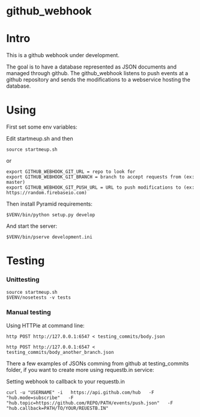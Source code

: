 github_webhook
==============
# Intro
This is a github webhook under development. 

The goal is to have a database represented as JSON documents and managed through github. The github_webhook listens to push events at a github repository and sends the modifications to a webservice hosting the database.

# Using
First set some env variables:

Edit startmeup.sh and then
```
source startmeup.sh
```

or

```
export GITHUB_WEBHOOK_GIT_URL = repo to look for
export GITHUB_WEBHOOK_GIT_BRANCH = branch to accept requests from (ex: master)
export GITHUB_WEBHOOK_GIT_PUSH_URL = URL to push modifications to (ex: https://random.firebaseio.com)
```
Then install Pyramid requirements:

```
$VENV/bin/python setup.py develop
```
And start the server:

```
$VENV/bin/pserve development.ini
```

# Testing
### Unittesting
```
source startmeup.sh
$VENV/nosetests -v tests
```

### Manual testing
Using HTTPie at command line:

```
http POST http://127.0.0.1:6547 < testing_commits/body.json
```
```
http POST http://127.0.0.1:6547 < testing_commits/body_another_branch.json
```

There a few examples of JSONs comming from github at testing_commits folder, if you want to create more using requestb.in service:

Setting webhook to callback to your requestb.in
```
curl -u "USERNAME" -i   https://api.github.com/hub   -F "hub.mode=subscribe"   -F "hub.topic=https://github.com/REPO/PATH/events/push.json"   -F "hub.callback=PATH/TO/YOUR/REUESTB.IN"
```
